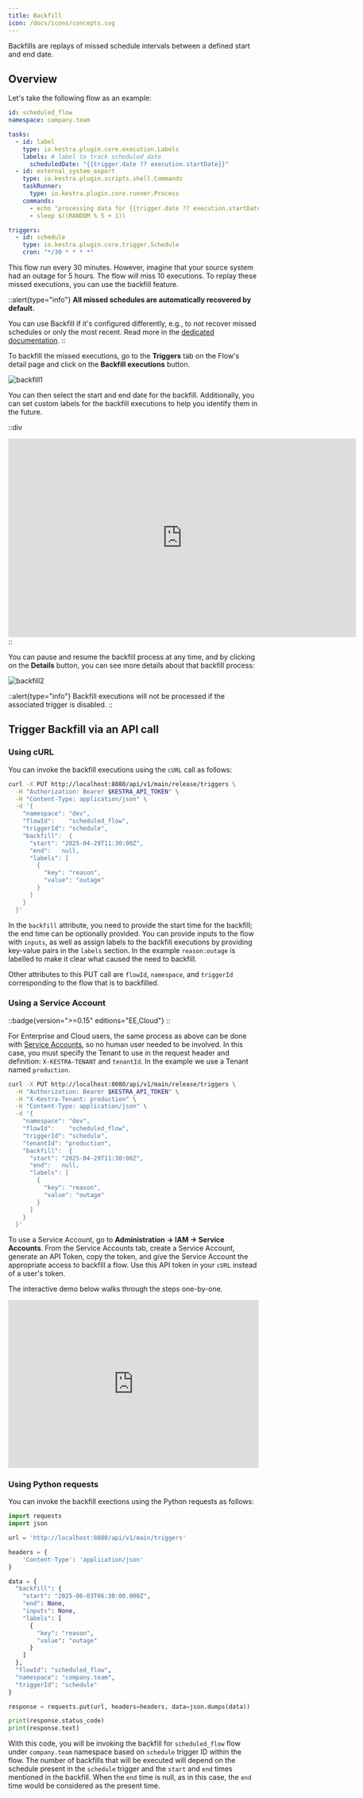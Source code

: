 ```yaml
---
title: Backfill
icon: /docs/icons/concepts.svg
---
```


Backfills are replays of missed schedule intervals between a defined start and end date.

## Overview

Let's take the following flow as an example:

```yaml
id: scheduled_flow
namespace: company.team

tasks:
  - id: label
    type: io.kestra.plugin.core.execution.Labels
    labels: # label to track scheduled date
      scheduledDate: "{{trigger.date ?? execution.startDate}}"
  - id: external_system_export
    type: io.kestra.plugin.scripts.shell.Commands
    taskRunner:
      type: io.kestra.plugin.core.runner.Process
    commands:
      - echo "processing data for {{trigger.date ?? execution.startDate}}"
      - sleep $((RANDOM % 5 + 1))

triggers:
  - id: schedule
    type: io.kestra.plugin.core.trigger.Schedule
    cron: "*/30 * * * *"
```

This flow run every 30 minutes. However, imagine that your source system had an outage for 5 hours. The flow will miss 10 executions. To replay these missed executions, you can use the backfill feature.

::alert{type="info"}
**All missed schedules are automatically recovered by default.**

You can use Backfill if it's configured differently, e.g., to not recover missed schedules or only the most recent. Read more in the [dedicated documentation](../04.workflow-components/07.triggers/01.schedule-trigger.md#recover-missed-schedules).
::

To backfill the missed executions, go to the **Triggers** tab on the Flow's detail page and click on the **Backfill executions** button.

![backfill1](/docs/workflow-components/backfill1.png)

You can then select the start and end date for the backfill. Additionally, you can set custom labels for the backfill executions to help you identify them in the future.

::div
<iframe width="700" height="400" src="https://www.youtube.com/embed/iVTrBdYGbew?si=3GFA0TOZPhOIKc-Q" title="YouTube video player" frameborder="0" allow="accelerometer; autoplay; clipboard-write; encrypted-media; gyroscope; picture-in-picture; web-share" allowfullscreen></iframe>
::

You can pause and resume the backfill process at any time, and by clicking on the **Details** button, you can see more details about that backfill process:

![backfill2](/docs/workflow-components/backfill2.png)

::alert{type="info"}
Backfill executions will not be processed if the associated trigger is disabled.
::

## Trigger Backfill via an API call

### Using cURL

You can invoke the backfill executions using the `cURL` call as follows:

```sh
curl -X PUT http://localhost:8080/api/v1/main/release/triggers \
  -H "Authorization: Bearer $KESTRA_API_TOKEN" \
  -H "Content-Type: application/json" \
  -d '{
    "namespace": "dev",
    "flowId":    "scheduled_flow",
    "triggerId": "schedule",
    "backfill":  {
      "start": "2025-04-29T11:30:00Z",
      "end":   null,
      "labels": [
        {
          "key": "reason",
          "value": "outage"
        }
      ]
    }
  }'
```

In the `backfill` attribute, you need to provide the start time for the backfill; the end time can be optionally provided. You can provide inputs to the flow with `inputs`, as well as assign labels to the backfill executions by providing key-value pairs in the `labels` section. In the example `reason:outage` is labelled to make it clear what caused the need to backfill.

Other attributes to this PUT call are `flowId`, `namespace`, and `triggerId` corresponding to the flow that is to backfilled.

### Using a Service Account

::badge{version=">=0.15" editions="EE,Cloud"}
::

For Enterprise and Cloud users, the same process as above can be done with [Service Accounts](../06.enterprise/03.auth/service-accounts.md), so no human user needed to be involved. In this case, you must specify the Tenant to use in the request header and definition: `X-KESTRA-TENANT` and `tenantId`. In the example we use a Tenant named `production`.

```sh
curl -X PUT http://localhost:8080/api/v1/main/release/triggers \
  -H "Authorization: Bearer $KESTRA_API_TOKEN" \
  -H "X-Kestra-Tenant: production" \
  -H "Content-Type: application/json" \
  -d '{
    "namespace": "dev",
    "flowId":    "scheduled_flow",
    "triggerId": "schedule",
    "tenantId": "production",
    "backfill":  {
      "start": "2025-04-29T11:30:00Z",
      "end":   null,
      "labels": [
        {
          "key": "reason",
          "value": "outage"
        }
      ]
    }
  }'
```

To use a Service Account, go to **Administration -> IAM -> Service Accounts**. From the Service Accounts tab, create a Service Account, generate an API Token, copy the token, and give the Service Account the appropriate access to backfill a flow. Use this API token in your `cURL` instead of a user's token.

The interactive demo below walks through the steps one-by-one.

<div style="position: relative; padding-bottom: calc(58.86243386243386% + 41px); height: 0; width: 100%;"><iframe src="https://demo.arcade.software/o5EBopJ72zF4AD6SVkIu?embed&embed_mobile=tab&embed_desktop=inline&show_copy_link=true" title="Overview | Kestra EE - dev" frameborder="0" loading="lazy" webkitallowfullscreen mozallowfullscreen allowfullscreen allow="clipboard-write" style="position: absolute; top: 0; left: 0; width: 100%; height: 100%; color-scheme: light;" ></iframe></div>

### Using Python requests

You can invoke the backfill exections using the Python requests as follows:

```python
import requests
import json

url = 'http://localhost:8080/api/v1/main/triggers'

headers = {
    'Content-Type': 'application/json'
}

data = {
  "backfill": {
    "start": "2025-06-03T06:30:00.000Z",
    "end": None,
    "inputs": None,
    "labels": [
      {
        "key": "reason",
        "value": "outage"
      }
    ]
  },
  "flowId": "scheduled_flow",
  "namespace": "company.team",
  "triggerId": "schedule"
}

response = requests.put(url, headers=headers, data=json.dumps(data))

print(response.status_code)
print(response.text)
```

With this code, you will be invoking the backfill for `scheduled_flow` flow under `company.team` namespace based on `schedule` trigger ID within the flow. The number of backfills that will be executed will depend on the schedule present in the `schedule` trigger and the `start` and `end` times mentioned in the backfill. When the `end` time is null, as in this case, the `end` time would be considered as the present time.
